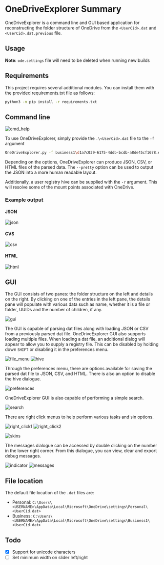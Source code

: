 # OneDriveExplorer Summary

OneDriveExplorer is a command line and GUI based application for reconstructing the folder structure of OneDrive from the `<UserCid>.dat` and `<UserCid>.dat.previous` file.

## Usage

**Note:** `ode.settings` file will need to be deleted when running new builds

## Requirements

This project requires several additional modules. You can install them with the provided requirements.txt file as follows:

```bash
python3 -m pip install -r requirements.txt
```

## Command line

![cmd_help](./Images/cmd_help.png)

To use OneDriveExplorer, simply provide the `.\<UserCid>.dat` file to the `-f` argument

```bash
OneDriveExplorer.py -f business1\d1a7c039-6175-4ddb-bcdb-a8de45cf1678.dat
```

Depending on the options, OneDriveExplorer can produce JSON, CSV, or HTML files of the parsed data. The `--pretty` option can be used to output the JSON into a more human readable layout.

Additionally, a user registry hive can be supplied with the `-r` argument. This will resolve some of the mount points associated with OneDrive.

### Example output

#### JSON

![json](./Images/json.png)

#### CVS

![csv](./Images/csv.png)

#### HTML

![html](./Images/html.png)

## GUI

The GUI consists of two panes: the folder structure on the left and details on the right. By clicking on one of the entries in the left pane, the details pane will populate with various data such as name, whether it is a file or folder, UUIDs and the number of children, if any.

![gui](./Images/gui.png)

The GUI is capable of parsing dat files along with loading JSON or CSV from a previously parsed dat file. OneDriveExplorer GUI also supports loading multiple files. When loading a dat file, an additional dialog will appear to allow you to supply a registry file. This can be disabled by holding down `SHIFT` or disabling it in the preferences menu.

![file_menu](./Images/file_menu.png)  ![hive](./Images/hive.png)

Through the preferences menu, there are options available for saving the parsed dat file to JSON, CSV, and HTML. There is also an option to disable the hive dialogue.

![preferences](./Images/preference.png)

OneDriveExplorer GUI is also capable of performing a simple search.

![search](./Images/search.png)

There are right click menus to help perform various tasks and sin options.

![right_click1](./Images/rc_menu1.png)
![right_click2](./Images/rc_menu2.png)

![skins](./Images/skins.png)

The messages dialogue can be accessed by double clicking on the number in the lower right corner. From this dialogue, you can view, clear and export debug messages.

![indicator](./Images/message_indicator.png)
![messages](./Images/message.png)

## File location

The default file location of the `.dat` files are:

- Personal: `C:\Users\<USERNAME>\AppData\Local\Microsoft\OneDrive\settings\Personal\<UserCid.dat>`
- Business: `C:\Users\<USERNAME>\AppData\Local\Microsoft\OneDrive\settings\Business1\<UserCid.dat>`

## Todo

- [x] Support for unicode characters
- [ ] Set minimum width on slider left/right